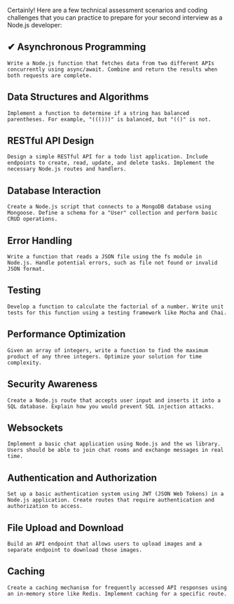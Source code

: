 Certainly! Here are a few technical assessment scenarios and coding challenges that you can practice to prepare for your second interview as a Node.js developer:

## ✔ Asynchronous Programming
    Write a Node.js function that fetches data from two different APIs concurrently using async/await. Combine and return the results when both requests are complete.

##  Data Structures and Algorithms
    Implement a function to determine if a string has balanced parentheses. For example, "((()))" is balanced, but "(()" is not.

##  RESTful API Design
    Design a simple RESTful API for a todo list application. Include endpoints to create, read, update, and delete tasks. Implement the necessary Node.js routes and handlers.

##  Database Interaction
    Create a Node.js script that connects to a MongoDB database using Mongoose. Define a schema for a "User" collection and perform basic CRUD operations.

##  Error Handling
    Write a function that reads a JSON file using the fs module in Node.js. Handle potential errors, such as file not found or invalid JSON format.

##  Testing
    Develop a function to calculate the factorial of a number. Write unit tests for this function using a testing framework like Mocha and Chai.

##  Performance Optimization
    Given an array of integers, write a function to find the maximum product of any three integers. Optimize your solution for time complexity.

##  Security Awareness
    Create a Node.js route that accepts user input and inserts it into a SQL database. Explain how you would prevent SQL injection attacks.

##  Websockets
    Implement a basic chat application using Node.js and the ws library. Users should be able to join chat rooms and exchange messages in real time.

##  Authentication and Authorization
    Set up a basic authentication system using JWT (JSON Web Tokens) in a Node.js application. Create routes that require authentication and authorization to access.

##  File Upload and Download
    Build an API endpoint that allows users to upload images and a separate endpoint to download those images.

##  Caching
    Create a caching mechanism for frequently accessed API responses using an in-memory store like Redis. Implement caching for a specific route.